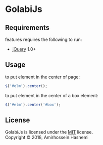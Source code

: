 # GolabiJs

Requirements
------------
features requires the following to run:

  * [jQuery][jQuery] 1.0+


[jQuery]: https://jQuery.com/

Usage
-----

to put element in the center of page:
```js
$('#elm').center();
```

to put element in the center of a box element:
```js
$('#elm').center('#box');
```


License
-------
GolabiJs is licensed under the [MIT](#) license.  
Copyright &copy; 2018, Amirhossein Hashemi

